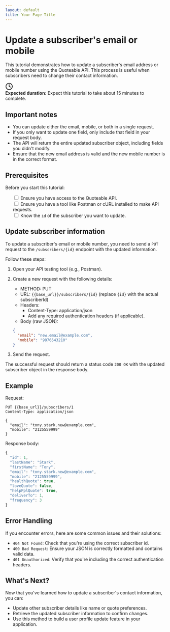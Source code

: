 ```yaml
---
layout: default
title: Your Page Title
---
```


# Update a subscriber's email or mobile

This tutorial demonstrates how to update a subscriber's email address or mobile number using the Quoteable API. This process is useful when subscribers need to change their contact information.

<div class="tutorial-duration">
  <div class="icon-container">
    <svg xmlns="http://www.w3.org/2000/svg" width="24" height="24" viewBox="0 0 24 24" fill="none" stroke="currentColor" stroke-width="2" stroke-linecap="round" stroke-linejoin="round">
      <circle cx="12" cy="12" r="10"></circle>
      <polyline points="12 6 12 12 16 14"></polyline>
    </svg>
  </div>
  <div class="duration-text"><strong>Expected duration:</strong> Expect this tutorial to take about 15 minutes to complete.</div>
</div>

## Important notes

- You can update either the email, mobile, or both in a single request.
- If you only want to update one field, only include that field in your request body.
- The API will return the entire updated subscriber object, including fields you didn't modify.
- Ensure that the new email address is valid and the new mobile number is in the correct format.

## Prerequisites

Before you start this tutorial:

<ul class="checkbox-list" style="list-style-type: none;">
  <li style="list-style-type: none;"><input type="checkbox"> Ensure you have access to the Quoteable API.</li>
  <li style="list-style-type: none;"><input type="checkbox"> Ensure you have a tool like Postman or cURL installed to make API requests.</li>
  <li style="list-style-type: none;"><input type="checkbox"> Know the <code>id</code> of the subscriber you want to update.</li>
</ul>

## Update subscriber information

To update a subscriber's email or mobile number, you need to send a `PUT` request to the `/subscribers/{id}` endpoint with the updated information.

Follow these steps:

1. Open your API testing tool (e.g., Postman).
2. Create a new request with the following details:
    - METHOD: PUT
    - URL: `{{base_url}}/subscribers/{id}` (replace `{id}` with the actual subscriberId)
    - Headers:
        - Content-Type: application/json
        - Add any required authentication headers (if applicable).
    - Body (raw JSON):

    ```json
    {
      "email": "new.email@example.com",
      "mobile": "9876543210"
    }
    ```

3. Send the request.

The successful request should return a status code `200 OK` with the updated subscriber object in the response body.

## Example

Request:

```http
PUT {{base_url}}/subscribers/1
Content-Type: application/json

{
  "email": "tony.stark.new@example.com",
  "mobile": "2125559999"
}
```

Response body:

```js
{
  "id": 1,
  "lastName": "Stark",
  "firstName": "Tony",
  "email": "tony.stark.new@example.com",
  "mobile": "2125559999",
  "healthQuote": true,
  "loveQuote": false,
  "helpPplQuote": true,
  "deliverTo": 1,
  "frequency": 3
}
```

## Error Handling

If you encounter errors, here are some common issues and their solutions:

- `404 Not Found`: Check that you're using the correct subscriber id.
- `400 Bad Request`: Ensure your JSON is correctly formatted and contains valid data.
- `401 Unauthorized`: Verify that you're including the correct authentication headers.

## What's Next?

Now that you've learned how to update a subscriber's contact information, you can:

- Update other subscriber details like name or quote preferences.
- Retrieve the updated subscriber information to confirm changes.
- Use this method to build a user profile update feature in your application.
